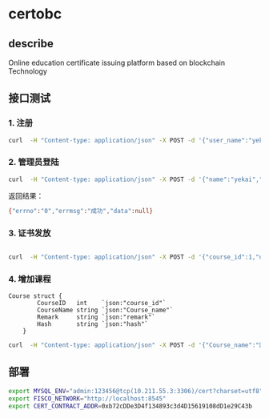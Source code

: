 # certobc

## describe
Online education certificate issuing platform based on blockchain Technology

## 接口测试

### 1. 注册


```sh
curl  -H "Content-type: application/json" -X POST -d '{"user_name":"yekai","age":30, "sex":"man", "remark":"神人"}' "http://localhost:8080/register"
```

### 2. 管理员登陆 

```sh
curl  -H "Content-type: application/json" -X POST -d '{"name":"yekai","password":"123"}' "http://localhost:8080/login"
```
返回结果：
```sh
{"errno":"0","errmsg":"成功","data":null}
```



### 3. 证书发放

```sh

```

```sh
curl  -H "Content-type: application/json" -X POST -d '{"course_id":1,"user_id":1,"start_date":"2020-02-20","end_date":"2020-03-31"}' "http://localhost:8080/issue"
```



### 4. 增加课程



```
Course struct {
		CourseID   int    `json:"course_id"`
		CourseName string `json:"Course_name"`
		Remark     string `json:"remark"`
		Hash       string `json:"hash"`
	}
```

```sh
curl  -H "Content-type: application/json" -X POST -d '{"Course_name":"区块链应用工程师","remark":"oh my god，买它！"}' "http://localhost:8080/course"
```

##  部署

```sh
export MYSQL_ENV="admin:123456@tcp(10.211.55.3:3306)/cert?charset=utf8"
export FISCO_NETWORK="http://localhost:8545"
export CERT_CONTRACT_ADDR=0xb72cDDe3D4f134893c3d4D15619108dD1e29C43b
```
